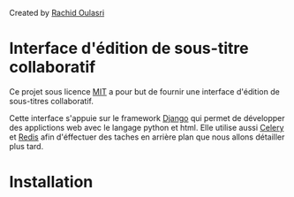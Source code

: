 Created by [Rachid Oulasri](https://www.linkedin.com/in/rachid-oulasri/)


Interface d'édition de sous-titre collaboratif
==============================================

Ce projet sous licence [MIT](https://opensource.org/licenses/MIT) a pour but de fournir une interface d'édition de sous-titres collaboratif. 

Cette interface s'appuie sur le framework [Django](https://docs.djangoproject.com/en/1.11/) qui permet de développer des applictions web avec le langage python et html. Elle utilise aussi [Celery](http://docs.celeryproject.org/en/latest/django/first-steps-with-django.html) et [Redis](https://redis.io/documentation) afin d'éffectuer des taches en arrière plan que nous allons détailler plus tard.


 
# Installation

